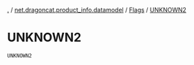 [.](../../index.md) / [net.dragoncat.product_info.datamodel](../index.md) / [Flags](index.md) / [UNKNOWN2](./-u-n-k-n-o-w-n2.md)

# UNKNOWN2

`UNKNOWN2`